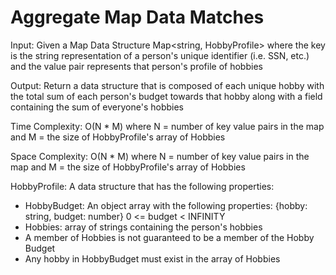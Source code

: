 # Aggregate Map Data Matches
Input: Given a Map Data Structure Map<string, HobbyProfile> where the key is the string representation of a person's unique identifier (i.e. SSN, etc.) and the value pair represents that person's profile of hobbies

Output: Return a data structure that is composed of each unique hobby with the total sum of each person's budget towards that hobby along with a field containing the sum of everyone's hobbies

Time Complexity: O(N * M) where N = number of key value pairs in the map and M = the size of HobbyProfile's array of Hobbies

Space Complexity: O(N * M) where N = number of key value pairs in the map and M = the size of HobbyProfile's array of Hobbies

HobbyProfile: A data structure that has the following properties:
* HobbyBudget: An object array with the following properties: {hobby: string, budget: number} 0 <= budget < INFINITY
* Hobbies: array of strings containing the person's hobbies
* A member of Hobbies is not guaranteed to be a member of the Hobby Budget
* Any hobby in HobbyBudget must exist in the array of Hobbies